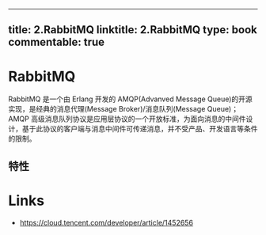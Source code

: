 
---
title: 2.RabbitMQ
linktitle: 2.RabbitMQ
type: book
commentable: true
---

# RabbitMQ

RabbitMQ 是一个由 Erlang 开发的 AMQP(Advanved Message Queue)的开源实现，是经典的消息代理(Message Broker)/消息队列(Message Queue)；AMQP 高级消息队列协议是应用层协议的一个开放标准，为面向消息的中间件设计，基于此协议的客户端与消息中间件可传递消息，并不受产品、开发语言等条件的限制。

## 特性

# Links

- https://cloud.tencent.com/developer/article/1452656

    